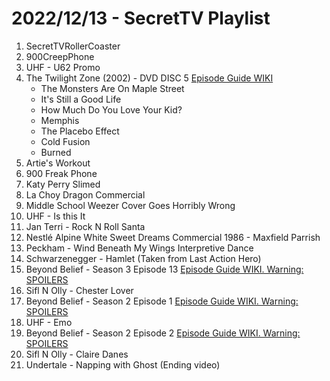 # 2022/12/13 - SecretTV Playlist

1. SecretTVRollerCoaster
2. 900CreepPhone
3. UHF - U62 Promo
4. The Twilight Zone (2002) - DVD DISC 5 [Episode Guide WIKI](https://en.wikipedia.org/wiki/The_Twilight_Zone_(2002_TV_series)#Episodes)
    - The Monsters Are On Maple Street
    - It's Still a Good Life
    - How Much Do You Love Your Kid?
    - Memphis
    - The Placebo Effect
    - Cold Fusion
    - Burned
5. Artie's Workout
6. 900 Freak Phone
7. Katy Perry Slimed
8. La Choy Dragon Commercial
9. Middle School Weezer Cover Goes Horribly Wrong
10. UHF - Is this It
11. Jan Terri - Rock N Roll Santa
12. Nestlé Alpine White Sweet Dreams Commercial 1986 - Maxfield Parrish
13. Peckham - Wind Beneath My Wings Interpretive Dance
14. Schwarzenegger - Hamlet (Taken from Last Action Hero)
15. Beyond Belief - Season 3 Episode 13 [Episode Guide WIKI. Warning: SPOILERS](https://en.wikipedia.org/wiki/Beyond_Belief:_Fact_or_Fiction#Season_3_(2000))
16. Sifl N Olly - Chester Lover
17. Beyond Belief - Season 2 Episode 1 [Episode Guide WIKI. Warning: SPOILERS](https://en.wikipedia.org/wiki/Beyond_Belief:_Fact_or_Fiction#Season_2_(1998))
18. UHF - Emo
19. Beyond Belief - Season 2 Episode 2 [Episode Guide WIKI. Warning: SPOILERS](https://en.wikipedia.org/wiki/Beyond_Belief:_Fact_or_Fiction#Season_2_(1998))
20. Sifl N Olly - Claire Danes
21. Undertale - Napping with Ghost (Ending video)
